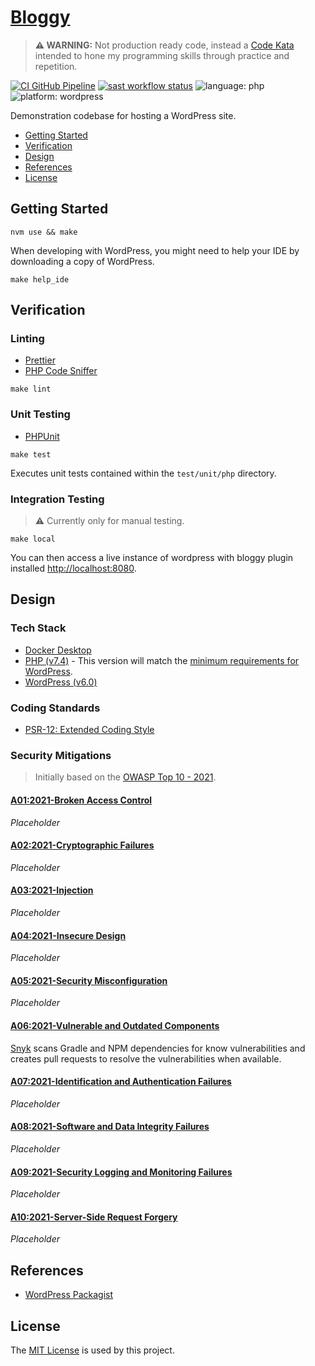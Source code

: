 # [Bloggy](https://github.com/dbtedman/kata-bloggy)

> **⚠️ WARNING:** Not production ready code, instead a [Code Kata](https://github.com/dbtedman#code-kata) intended to
> hone my programming skills through practice and repetition.

[![CI GitHub Pipeline](https://img.shields.io/github/workflow/status/dbtedman/kata-bloggy/ci?style=for-the-badge&logo=github&label=ci)](https://github.com/dbtedman/kata-bloggy/actions/workflows/ci.yml)
[![sast workflow status](https://img.shields.io/github/workflow/status/dbtedman/kata-bloggy/sast?style=for-the-badge&logo=github&label=sast)](https://github.com/dbtedman/kata-bloggy/actions/workflows/sast.yml)
![language: php](https://img.shields.io/badge/language-php-blue.svg?style=for-the-badge)
![platform: wordpress](https://img.shields.io/badge/platform-wordpress-blue.svg?style=for-the-badge)

Demonstration codebase for hosting a WordPress site.

-   [Getting Started](#getting-started)
-   [Verification](#verification)
-   [Design](#design)
-   [References](#references)
-   [License](#license)

## Getting Started

```shell
nvm use && make
```

When developing with WordPress, you might need to help your IDE by downloading a copy of WordPress.

```shell
make help_ide
```

## Verification

### Linting

-   [Prettier](https://prettier.io)
-   [PHP Code Sniffer](https://github.com/squizlabs/PHP_CodeSniffer)

```shell
make lint
```

### Unit Testing

-   [PHPUnit](https://phpunit.de)

```shell
make test
```

Executes unit tests contained within the `test/unit/php` directory.

### Integration Testing

> ⚠️ Currently only for manual testing.

```shell
make local
```

You can then access a live instance of wordpress with bloggy plugin
installed [http://localhost:8080](http://localhost:8080).

## Design

### Tech Stack

-   [Docker Desktop](https://www.docker.com/products/docker-desktopm)
-   [PHP (v7.4)](https://www.php.net) - This version will match
    the [minimum requirements for WordPress](https://en-au.wordpress.org/about/requirements/).
-   [WordPress (v6.0)](https://wordpress.org/)

### Coding Standards

-   [PSR-12: Extended Coding Style](https://www.php-fig.org/psr/psr-12/)

### Security Mitigations

> Initially based on the [OWASP Top 10 - 2021](https://owasp.org/www-project-top-ten/).

#### [A01:2021-Broken Access Control](https://owasp.org/Top10/A01_2021-Broken_Access_Control/)

_Placeholder_

#### [A02:2021-Cryptographic Failures](https://owasp.org/Top10/A02_2021-Cryptographic_Failures/)

_Placeholder_

#### [A03:2021-Injection](https://owasp.org/Top10/A03_2021-Injection/)

_Placeholder_

#### [A04:2021-Insecure Design](https://owasp.org/Top10/A04_2021-Insecure_Design/)

_Placeholder_

#### [A05:2021-Security Misconfiguration](https://owasp.org/Top10/A05_2021-Security_Misconfiguration/)

_Placeholder_

#### [A06:2021-Vulnerable and Outdated Components](https://owasp.org/Top10/A06_2021-Vulnerable_and_Outdated_Components/)

[Snyk](https://snyk.io) scans Gradle and NPM dependencies for know vulnerabilities and creates pull requests to resolve
the vulnerabilities when available.

#### [A07:2021-Identification and Authentication Failures](https://owasp.org/Top10/A07_2021-Identification_and_Authentication_Failures/)

_Placeholder_

#### [A08:2021-Software and Data Integrity Failures](https://owasp.org/Top10/A08_2021-Software_and_Data_Integrity_Failures/)

_Placeholder_

#### [A09:2021-Security Logging and Monitoring Failures](https://owasp.org/Top10/A09_2021-Security_Logging_and_Monitoring_Failures/)

_Placeholder_

#### [A10:2021-Server-Side Request Forgery](https://owasp.org/Top10/A10_2021-Server-Side_Request_Forgery_%28SSRF%29/)

_Placeholder_

## References

-   [WordPress Packagist](https://wpackagist.org)

## License

The [MIT License](./LICENSE.md) is used by this project.
